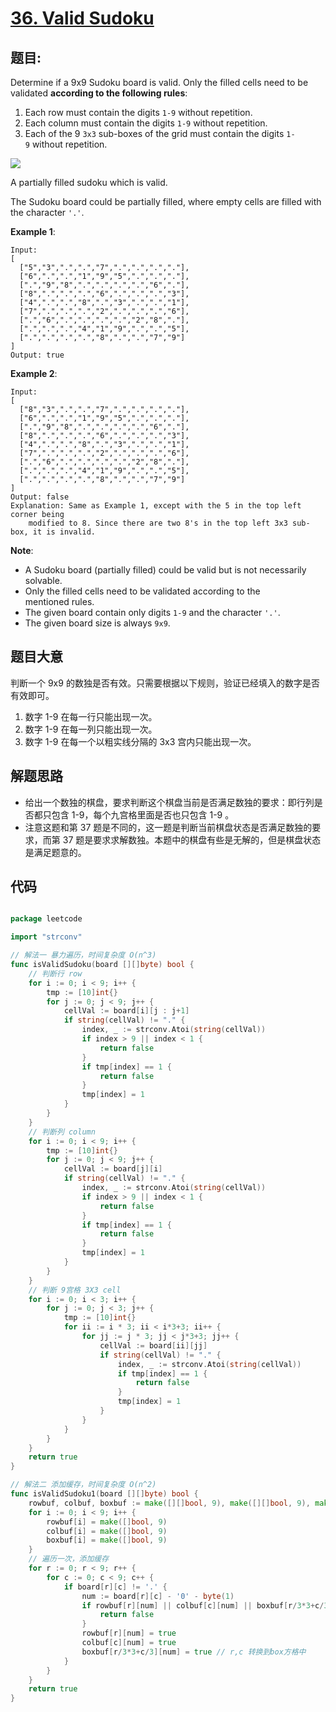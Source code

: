 # [36. Valid Sudoku](https://leetcode.com/problems/valid-sudoku/)


## 题目:

Determine if a 9x9 Sudoku board is valid. Only the filled cells need to be validated **according to the following rules**:

1. Each row must contain the digits `1-9` without repetition.
2. Each column must contain the digits `1-9` without repetition.
3. Each of the 9 `3x3` sub-boxes of the grid must contain the digits `1-9` without repetition.

![](https://upload.wikimedia.org/wikipedia/commons/thumb/f/ff/Sudoku-by-L2G-20050714.svg/250px-Sudoku-by-L2G-20050714.svg.png)

A partially filled sudoku which is valid.

The Sudoku board could be partially filled, where empty cells are filled with the character `'.'`.

**Example 1**:


    Input:
    [
      ["5","3",".",".","7",".",".",".","."],
      ["6",".",".","1","9","5",".",".","."],
      [".","9","8",".",".",".",".","6","."],
      ["8",".",".",".","6",".",".",".","3"],
      ["4",".",".","8",".","3",".",".","1"],
      ["7",".",".",".","2",".",".",".","6"],
      [".","6",".",".",".",".","2","8","."],
      [".",".",".","4","1","9",".",".","5"],
      [".",".",".",".","8",".",".","7","9"]
    ]
    Output: true


**Example 2**:


    Input:
    [
      ["8","3",".",".","7",".",".",".","."],
      ["6",".",".","1","9","5",".",".","."],
      [".","9","8",".",".",".",".","6","."],
      ["8",".",".",".","6",".",".",".","3"],
      ["4",".",".","8",".","3",".",".","1"],
      ["7",".",".",".","2",".",".",".","6"],
      [".","6",".",".",".",".","2","8","."],
      [".",".",".","4","1","9",".",".","5"],
      [".",".",".",".","8",".",".","7","9"]
    ]
    Output: false
    Explanation: Same as Example 1, except with the 5 in the top left corner being 
        modified to 8. Since there are two 8's in the top left 3x3 sub-box, it is invalid.


**Note**:

- A Sudoku board (partially filled) could be valid but is not necessarily solvable.
- Only the filled cells need to be validated according to the mentioned rules.
- The given board contain only digits `1-9` and the character `'.'`.
- The given board size is always `9x9`.

## 题目大意

判断一个 9x9 的数独是否有效。只需要根据以下规则，验证已经填入的数字是否有效即可。

1. 数字 1-9 在每一行只能出现一次。
2. 数字 1-9 在每一列只能出现一次。
3. 数字 1-9 在每一个以粗实线分隔的 3x3 宫内只能出现一次。


## 解题思路

- 给出一个数独的棋盘，要求判断这个棋盘当前是否满足数独的要求：即行列是否都只包含 1-9，每个九宫格里面是否也只包含 1-9 。
- 注意这题和第 37 题是不同的，这一题是判断当前棋盘状态是否满足数独的要求，而第 37 题是要求求解数独。本题中的棋盘有些是无解的，但是棋盘状态是满足题意的。

## 代码

```go

package leetcode

import "strconv"

// 解法一 暴力遍历，时间复杂度 O(n^3)
func isValidSudoku(board [][]byte) bool {
	// 判断行 row
	for i := 0; i < 9; i++ {
		tmp := [10]int{}
		for j := 0; j < 9; j++ {
			cellVal := board[i][j : j+1]
			if string(cellVal) != "." {
				index, _ := strconv.Atoi(string(cellVal))
				if index > 9 || index < 1 {
					return false
				}
				if tmp[index] == 1 {
					return false
				}
				tmp[index] = 1
			}
		}
	}
	// 判断列 column
	for i := 0; i < 9; i++ {
		tmp := [10]int{}
		for j := 0; j < 9; j++ {
			cellVal := board[j][i]
			if string(cellVal) != "." {
				index, _ := strconv.Atoi(string(cellVal))
				if index > 9 || index < 1 {
					return false
				}
				if tmp[index] == 1 {
					return false
				}
				tmp[index] = 1
			}
		}
	}
	// 判断 9宫格 3X3 cell
	for i := 0; i < 3; i++ {
		for j := 0; j < 3; j++ {
			tmp := [10]int{}
			for ii := i * 3; ii < i*3+3; ii++ {
				for jj := j * 3; jj < j*3+3; jj++ {
					cellVal := board[ii][jj]
					if string(cellVal) != "." {
						index, _ := strconv.Atoi(string(cellVal))
						if tmp[index] == 1 {
							return false
						}
						tmp[index] = 1
					}
				}
			}
		}
	}
	return true
}

// 解法二 添加缓存，时间复杂度 O(n^2)
func isValidSudoku1(board [][]byte) bool {
	rowbuf, colbuf, boxbuf := make([][]bool, 9), make([][]bool, 9), make([][]bool, 9)
	for i := 0; i < 9; i++ {
		rowbuf[i] = make([]bool, 9)
		colbuf[i] = make([]bool, 9)
		boxbuf[i] = make([]bool, 9)
	}
	// 遍历一次，添加缓存
	for r := 0; r < 9; r++ {
		for c := 0; c < 9; c++ {
			if board[r][c] != '.' {
				num := board[r][c] - '0' - byte(1)
				if rowbuf[r][num] || colbuf[c][num] || boxbuf[r/3*3+c/3][num] {
					return false
				}
				rowbuf[r][num] = true
				colbuf[c][num] = true
				boxbuf[r/3*3+c/3][num] = true // r,c 转换到box方格中
			}
		}
	}
	return true
}


```
